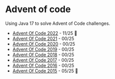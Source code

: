 # Advent of code

Using Java 17 to solve Advent of Code challenges.


* [Advent Of Code 2022](https://adventofcode.com/2022) - 11/25 🚧
* [Advent Of Code 2021](https://adventofcode.com/2021) - 00/25
* [Advent Of Code 2020](https://adventofcode.com/2020) - 00/25
* [Advent Of Code 2019](https://adventofcode.com/2019) - 00/25
* [Advent Of Code 2018](https://adventofcode.com/2018) - 00/25
* [Advent Of Code 2017](https://adventofcode.com/2017) - 00/25
* [Advent Of Code 2016](https://adventofcode.com/2016) - 00/25
* [Advent Of Code 2015](https://adventofcode.com/2015) - 05/25 🚧
